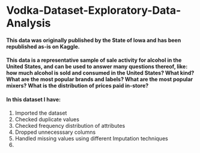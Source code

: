 # Vodka-Dataset-Exploratory-Data-Analysis

#### This data was originally published by the State of Iowa and has been republished as-is on Kaggle.

#### This data is a representative sample of sale activity for alcohol in the United States, and can be used to answer many questions thereof, like: how much alcohol is sold and consumed in the United States? What kind? What are the most popular brands and labels? What are the most popular mixers? What is the distribution of prices paid in-store?

#### In this dataset I have:
1. Imported the dataset
2. Checked duplicate values
3. Checked frequency distribution of attributes
4. Dropped unnecesssary columns
5. Handled missing values using different Imputation techniques
6. 
